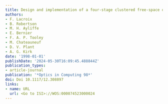 ```yaml
---
title: Design and implementation of a four-stage clustered free-space optical interconnect
authors:
- F. Lacroix
- B. Robertson
- M. H. Ayliffe
- E. Bernier
- F. A. P. Tooley
- M. Chateauneuf
- D. V. Plant
- A. G. Kirk
date: '1998-01-01'
publishDate: '2024-05-30T16:09:45.488844Z'
publication_types:
- article-journal
publication: '*Optics in Computing 98*'
doi: Doi 10.1117/12.308897
links:
- name: URL
  url: <Go to ISI>://WOS:000074523000024
---
```

